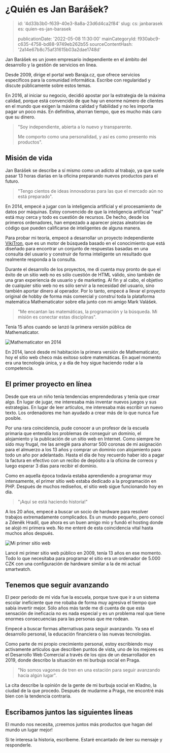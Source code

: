 ¿Quién es Jan Barášek?
======================

> id: '4d33b3b0-f639-40e3-8a8a-23d6d4ca2f84'
> slug:
> 	cs: janbarasek
> 	es: quien-es-jan-barasek
> 
> publicationDate: '2022-05-08 11:30:00'
> mainCategoryId: f930abc9-c635-4758-bd88-9749eb262b55
> sourceContentHash: '2a14e67b8c75af31615b03a2dae1748d'

Jan Barášek es un joven empresario independiente en el ámbito del desarrollo y la gestión de servicios en línea.

Desde 2009, dirige el portal web Baraja.cz, que ofrece servicios específicos para la comunidad informática. Escribe con regularidad y discute públicamente sobre estos temas.

En 2016, al iniciar su negocio, decidió apostar por la estrategia de la máxima calidad, porque está convencido de que hay un enorme número de clientes en el mundo que exigen la máxima calidad y fiabilidad y no les importa pagar un poco más. En definitiva, ahorran tiempo, que es mucho más caro que su dinero.

> "Soy independiente, abierta a lo nuevo y transparente.
>
> Me comporto como una personalidad, y así es como presento mis productos".

Misión de vida
---------------

Jan Barášek se describe a sí mismo como un adicto al trabajo, ya que suele pasar 13 horas diarias en la oficina preparando nuevos productos para el futuro.

> "Tengo cientos de ideas innovadoras para las que el mercado aún no está preparado".

En 2014, empecé a jugar con la inteligencia artificial y el procesamiento de datos por máquinas. Estoy convencido de que la inteligencia artificial "real" está muy cerca y todo es cuestión de recursos. De hecho, desde los primeros ordenadores, han empezado a aparecer piezas aleatorias de código que pueden calificarse de inteligentes de alguna manera.

Para probar mi teoría, empecé a desarrollar un proyecto independiente [VikiTron](https://vikitron.com), que es un motor de búsqueda basado en el conocimiento que está diseñado para encontrar un conjunto de respuestas basadas en una consulta del usuario y construir de forma inteligente un resultado que realmente responda a la consulta.

Durante el desarrollo de los proyectos, me di cuenta muy pronto de que el éxito de un sitio web no es sólo cuestión de HTML válido, sino también de una gran experiencia de usuario y de marketing. Al fin y al cabo, el objetivo de cualquier sitio web no es sólo servir a la necesidad del usuario, sino también aportar dinero al operador. Por lo tanto, empecé a llevar el proyecto original de hobby de forma más comercial y construí toda la plataforma matemática Mathematicator sobre ella junto con mi amigo Mark Valášek.

> "Me encantan las matemáticas, la programación y la búsqueda. Mi misión es conectar estas disciplinas".

Tenía 15 años cuando se lanzó la primera versión pública de Mathematicator.

<img src="https://baraja.cz/content/about/mathematicator-2014.jpg" alt="Mathematicator en 2014" class="w-100 mb-3">

En 2014, lancé desde mi habitación la primera versión de Mathematicator, hoy el sitio web checo más exitoso sobre matemáticas. En aquel momento era una tecnología única, y a día de hoy sigue haciendo rodar a la competencia.

El primer proyecto en línea
--------------------

Desde que era un niño tenía tendencias emprendedoras y tenía que crear algo. En lugar de jugar, me interesaba más inventar nuevos juegos y sus estrategias. En lugar de leer artículos, me interesaba más escribir un nuevo texto. Los ordenadores me han ayudado a crear más de lo que nunca fue posible.

Por una rara coincidencia, pude conocer a un profesor de la escuela primaria que entendía los problemas de conseguir un dominio, el alojamiento y la publicación de un sitio web en Internet. Como siempre he sido muy frugal, me las arreglé para ahorrar 500 coronas de mi asignación para el almuerzo a los 13 años y comprar un dominio con alojamiento para todo un año por adelantado. Hasta el día de hoy recuerdo haber ido a pagar la factura en efectivo con un recibo de depósito a la oficina de correos y luego esperar 3 días para recibir el dominio.

Como en aquella época todavía estaba aprendiendo a programar muy intensamente, el primer sitio web estaba dedicado a la programación en PHP. Después de muchos rediseños, el sitio web sigue funcionando hoy en día.

> "¡Aquí se está haciendo historia!"

A los 20 años, empecé a buscar un socio de hardware para resolver trabajos extremadamente complicados. Es un mundo pequeño, pero conocí a Zdeněk Hradil, que ahora es un buen amigo mío y fundó el hosting donde se alojó mi primera web. No me enteré de esta coincidencia vital hasta muchos años después.

<img src="https://baraja.cz/content/about/prvni-web.jpg" alt="Mi primer sitio web" class="w-100 mb-3">

Lancé mi primer sitio web público en 2009, tenía 13 años en ese momento. Todo lo que necesitaba para programar el sitio era un ordenador de 5.000 CZK con una configuración de hardware similar a la de mi actual smartwatch.

Tenemos que seguir avanzando
------------------------

El peor periodo de mi vida fue la escuela, porque tuve que ir a un sistema escolar ineficiente que me robaba de forma muy agresiva el tiempo que sabía invertir mejor. Sólo años más tarde me di cuenta de que esta sensación de ineficacia no es nada especial y es un problema real que tiene enormes consecuencias para las personas que me rodean.

Empecé a buscar formas alternativas para seguir avanzando. Ya sea el desarrollo personal, la educación financiera o las nuevas tecnologías.

Como parte de mi propio crecimiento personal, estoy escribiendo muy activamente artículos que describen puntos de vista, uno de los mejores es el Desarrollo Web Comercial a través de los ojos de un desarrollador en 2019, donde describo la situación en mi burbuja social en Praga.

> "No somos vagones de tren en una estación para seguir avanzando hacia algún lugar".

La cita describe la opinión de la gente de mi burbuja social en Kladno, la ciudad de la que procedo. Después de mudarme a Praga, me encontré más bien con la tendencia contraria.

Escribamos juntos las siguientes líneas
--------------------------------

El mundo nos necesita, ¡creemos juntos más productos que hagan del mundo un lugar mejor!

Si te interesa la historia, escríbeme. Estaré encantado de leer su mensaje y responderle.
